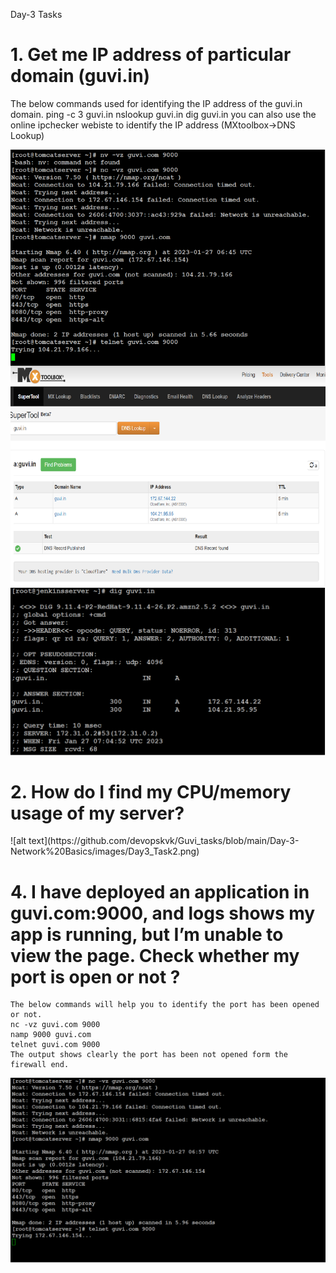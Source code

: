 Day-3 Tasks

<h1> 1. Get me IP address of particular domain (guvi.in) </h1>
    The below commands used for identifying the IP address of the guvi.in domain.   
    ping -c 3 guvi.in   
    nslookup guvi.in   
    dig guvi.in   
    you can also use the online ipchecker webiste to identify the IP address (MXtoolbox->DNS Lookup)   
    

![alt text](https://github.com/devopskvk/Guvi_tasks/blob/main/Day-3-Network%20Basics/images/Day3_Task1.png)
![alt text](https://github.com/devopskvk/Guvi_tasks/blob/main/Day-3-Network%20Basics/images/Day3_Task1_dig.png)

<h1> 2. How do I find my CPU/memory usage of my server? </h1>
![alt text](https://github.com/devopskvk/Guvi_tasks/blob/main/Day-3-Network%20Basics/images/Day3_Task2.png)

<h1> 4. I have deployed an application in guvi.com:9000, and logs shows my app is running, but I’m unable to view the page. Check whether my port is open or not ?</h1>

    The below commands will help you to identify the port has been opened or not.
    nc -vz guvi.com 9000
    namp 9000 guvi.com
    telnet guvi.com 9000
    The output shows clearly the port has been not opened form the firewall end.
![alt text](https://github.com/devopskvk/Guvi_tasks/blob/main/Day-3-Network%20Basics/images/Day3_Task4.png)
